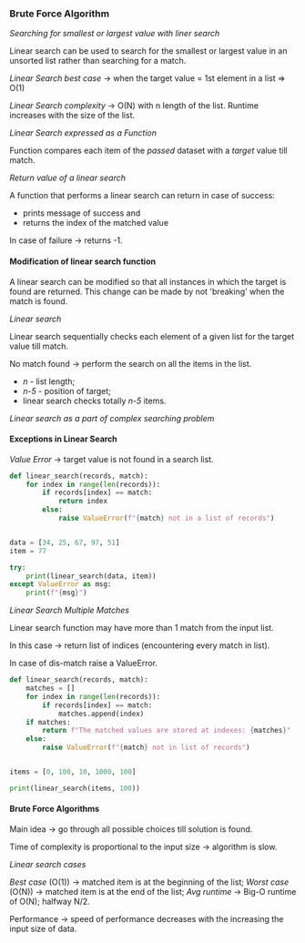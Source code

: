 ### Brute Force Algorithm

_Searching for smallest or largest value with liner search_

Linear search can be used to search for the smallest or largest value in an unsorted list rather than searching for a match.

_Linear Search best case_ -> when the target value = 1st element in a list => O(1)

_Linear Search complexity_ -> O(N) with n length of the list.
Runtime increases with the size of the list.


_Linear Search expressed as a Function_

Function compares each item of the _passed_ dataset with a _target_ value till match.


_Return value of a linear search_

A function that performs a linear search can return in case of success:
* prints message of success and 
* returns the index of the matched value

In case of failure -> returns -1.


#### Modification of linear search function

A linear search can be modified so that all instances in which the target is found are returned.
This change can be made by not 'breaking' when the match is found.

_Linear search_

Linear search sequentially checks each element of a given list for the target value till match.

No match found -> perform the search on all the items in the list.

* _n_ - list length;
* _n-5_ - position of target;
* linear search checks totally _n-5_ items.


_Linear search as a part of complex searching problem_

#### Exceptions in Linear Search 

_Value Error_ -> target value is not found in a search list.


```python
def linear_search(records, match):
    for index in range(len(records)):
        if records[index] == match:
            return index
        else:
            raise ValueError(f"{match} not in a list of records")


data = [34, 25, 67, 97, 51]
item = 77

try:
    print(linear_search(data, item))
except ValueError as msg:
    print(f"{msg}")

```


_Linear Search Multiple Matches_

Linear search function may have more than 1 match from the input list.

In this case -> return list of indices (encountering every match in list).

In case of dis-match raise a ValueError.

```python
def linear_search(records, match):
    matches = []
    for index in range(len(records)):
        if records[index] == match:
            matches.append(index)
    if matches:
        return f"The matched values are stored at indexes: {matches}"
    else:
        raise ValueError(f"{match} not in list of records")


items = [0, 100, 10, 1000, 100]

print(linear_search(items, 100))

```


#### Brute Force Algorithms

Main idea -> go through all possible choices till solution is found.

Time of complexity is proportional to the input size -> algorithm is slow.


_Linear search cases_

_Best case_ (O(1)) -> matched item is at the beginning of the list;
_Worst case_ (O(N)) -> matched item is at the end of the list;
_Avg runtime_ -> Big-O runtime of O(N); halfway N/2.

Performance -> speed of performance decreases with the increasing the input size of data.
